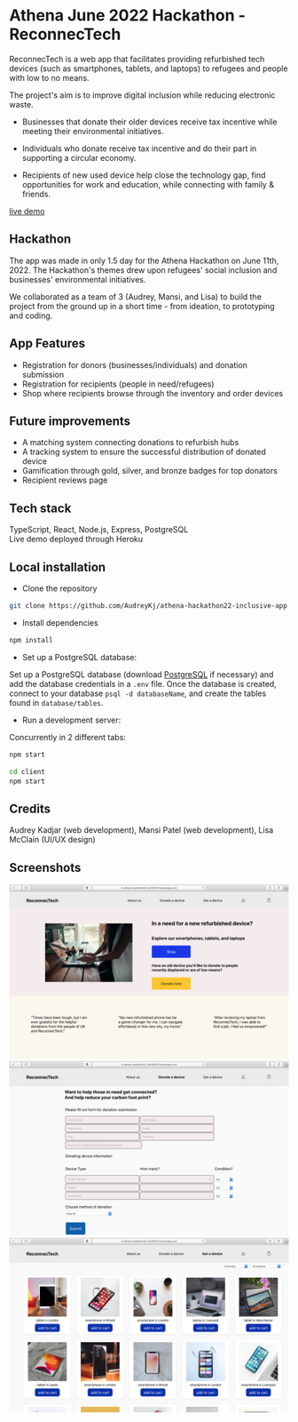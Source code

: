 # Athena June 2022 Hackathon - ReconnecTech

ReconnecTech is a web app that facilitates providing refurbished tech devices (such as smartphones, tablets, and laptops) to refugees and people with low to no means. 

The project's aim is to improve digital inclusion while reducing electronic waste.

- Businesses that donate their older devices receive tax incentive while meeting their environmental initiatives.


- Individuals who donate receive tax incentive and do their part in supporting a circular economy.


- Recipients of new used device help close the technology gap, find opportunities for work and education, while connecting with family & friends.

[live demo](https://athena-hackathon22-alm100101.herokuapp.com/)

## Hackathon 

The app was made in only 1.5 day for the Athena Hackathon on June 11th, 2022. The Hackathon's themes drew upon refugees' social inclusion and businesses' environmental initiatives. 

We collaborated as a team of 3 (Audrey, Mansi, and Lisa) to build the project from the ground up in a short time - from ideation, to prototyping and coding.

## App Features
- Registration for donors (businesses/individuals) and donation submission
- Registration for recipients (people in need/refugees)
- Shop where recipients browse through the inventory and order devices 

## Future improvements
- A matching system connecting donations to refurbish hubs
- A tracking system to ensure the successful distribution of donated device
- Gamification through gold, silver, and bronze badges for top donators
- Recipient reviews page

## Tech stack
TypeScript, React, Node.js, Express, PostgreSQL <br />
Live demo deployed through Heroku

## Local installation 

- Clone the repository 
```bash
git clone https://github.com/AudreyKj/athena-hackathon22-inclusive-app.git
```

- Install dependencies 
```bash
npm install
```

- Set up a PostgreSQL database:

Set up a PostgreSQL database (download [PostgreSQL](https://www.postgresql.org/download/) if necessary) and add the database credentials in a `.env` file. Once the database is created, connect to your database `psql -d databaseName`, and create the tables found in `database/tables`.

- Run a development server:

Concurrently in 2 different tabs:
```bash
npm start
```

```bash
cd client 
npm start
```

## Credits
Audrey Kadjar (web development), Mansi Patel (web development), Lisa McClain (UI/UX design)

## Screenshots 

![homepage](homepage.png)
![donations page](donations.png)
![recipients page](recipients.png)